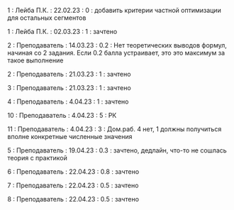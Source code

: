 1 : Лейба П.К. : 22.02.23 : 0 : добавить критерии частной оптимизации для остальных сегментов

1 : Лейба П.К. : 02.03.23 : 1 : зачтено

2 : Преподаватель : 14.03.23 : 0.2 : Нет теоретических выводов формул, начиная со 2 задания. Если 0.2 балла устраивает, это это максимум за такое выполнение

2 : Преподаватель : 21.03.23 : 1 : зачтено

3 : Преподаватель : 21.03.23 : 1 : зачтено

4 : Преподаватель : 4.04.23 : 1 : зачтено

10 : Преподаватель : 4.04.23 : 5 : РК

11 : Преподаватель : 4.04.23 : 3 : Дом.раб. 4 нет, 1 должны получиться вполне конкретные численные значения

5 : Преподаватель : 19.04.23 : 0.3 : зачтено, дедлайн, что-то не сошлась теория с практикой

6 : Преподаватель : 22.04.23 : 0.8 : зачтено

7 : Преподаватель : 22.04.23 : 0.5 : зачтено

8 : Преподаватель : 22.04.23 : 0.5 : зачтено
